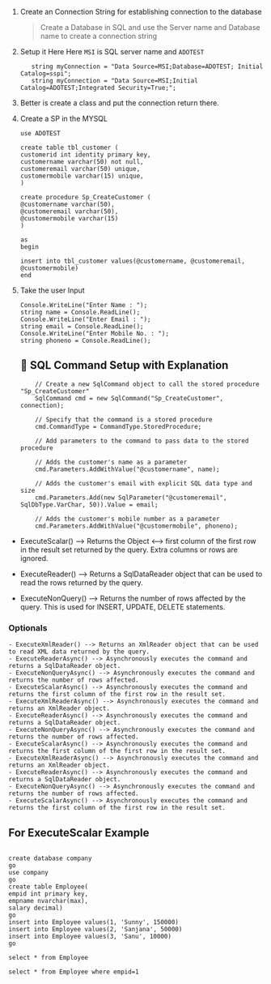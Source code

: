 ﻿1. Create an Connection String for establishing connection to the database
	> Create a Database in SQL and use the Server name and Database name to create a connection string

2. Setup it Here
	Here `MSI` is SQL server name and `ADOTEST`
	```
	   string myConnection = "Data Source=MSI;Database=ADOTEST; Initial Catalog=sspi";
       string myConnection = "Data Source=MSI;Initial Catalog=ADOTEST;Integrated Security=True;";
	```
3. Better is create a class and put the connection return there.
4. Create a SP in the MYSQL 
	```
	use ADOTEST

	create table tbl_customer (
	customerid int identity primary key,
	customername varchar(50) not null,
	customeremail varchar(50) unique,
	customermobile varchar(15) unique,
	)

	create procedure Sp_CreateCustomer (
	@customername varchar(50),
	@customeremail varchar(50),
	@customermobile varchar(15)
	)

	as 
	begin

	insert into tbl_customer values(@customername, @customeremail, @customermobile)
	end
	```



	

5. Take the user Input

	```
	Console.WriteLine("Enter Name : ");
    string name = Console.ReadLine();
    Console.WriteLine("Enter Email : ");
    string email = Console.ReadLine();
    Console.WriteLine("Enter Mobile No. : ");
    string phoneno = Console.ReadLine();
	```

	## 🧾 SQL Command Setup with Explanation
	```
		// Create a new SqlCommand object to call the stored procedure "Sp_CreateCustomer"
		SqlCommand cmd = new SqlCommand("Sp_CreateCustomer", connection);

		// Specify that the command is a stored procedure
		cmd.CommandType = CommandType.StoredProcedure;

		// Add parameters to the command to pass data to the stored procedure

		// Adds the customer's name as a parameter
		cmd.Parameters.AddWithValue("@customername", name);

		// Adds the customer's email with explicit SQL data type and size
		cmd.Parameters.Add(new SqlParameter("@customeremail", SqlDbType.VarChar, 50)).Value = email;

		// Adds the customer's mobile number as a parameter
		cmd.Parameters.AddWithValue("@customermobile", phoneno);
	```

- ExecuteScalar() --> Returns the Object <--> first column of the first row in the result set returned by the query. Extra columns or rows are ignored.

- ExecuteReader() --> Returns a SqlDataReader object that can be used to read the rows returned by the query.

- ExecuteNonQuery() --> Returns the number of rows affected by the query. This is used for INSERT, UPDATE, DELETE statements.

### Optionals
	- ExecuteXmlReader() --> Returns an XmlReader object that can be used to read XML data returned by the query.
	- ExecuteReaderAsync() --> Asynchronously executes the command and returns a SqlDataReader object.
	- ExecuteNonQueryAsync() --> Asynchronously executes the command and returns the number of rows affected.
	- ExecuteScalarAsync() --> Asynchronously executes the command and returns the first column of the first row in the result set.
	- ExecuteXmlReaderAsync() --> Asynchronously executes the command and returns an XmlReader object.
	- ExecuteReaderAsync() --> Asynchronously executes the command and returns a SqlDataReader object.
	- ExecuteNonQueryAsync() --> Asynchronously executes the command and returns the number of rows affected.
	- ExecuteScalarAsync() --> Asynchronously executes the command and returns the first column of the first row in the result set.
	- ExecuteXmlReaderAsync() --> Asynchronously executes the command and returns an XmlReader object.
	- ExecuteReaderAsync() --> Asynchronously executes the command and returns a SqlDataReader object.
	- ExecuteNonQueryAsync() --> Asynchronously executes the command and returns the number of rows affected.
	- ExecuteScalarAsync() --> Asynchronously executes the command and returns the first column of the first row in the result set.


## For ExecuteScalar Example
```

create database company
go
use company
go
create table Employee(
empid int primary key,
empname nvarchar(max),
salary decimal)
go
insert into Employee values(1, 'Sunny', 150000)
insert into Employee values(2, 'Sanjana', 50000)
insert into Employee values(3, 'Sanu', 10000)
go

select * from Employee

select * from Employee where empid=1
```